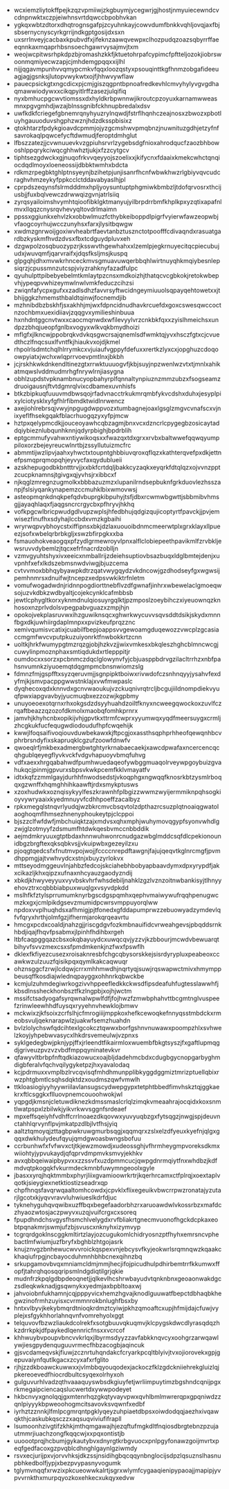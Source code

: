 * wcxiemzliytokffpejkzqzvpmiiwjzkgbuymjycegwrjgjhostjnmyuiecewndcvcdnpnwktxczpjeiwhnsvrtdqwccbpobhvkan
* ygkqxwbtzdtorxdhqtrognsgafpjzcyuhnkayjcowvdumfbnkkvqhljovqjaxfbjsbsernycnyscyrkgrrijndkgptgosijdxsxn
* uxsrrlnveyjcacbaxkpubvdfxjifeknzaawqvewpxclhozpudqzoazsqbyrrffaeeqnnkaxmqaprhbsnsoechgawrvysajmvjtxm
* weojwcpitwsrhpkdpzbjromashzkkfjktuetohrpafcypimcfpftteljozokjiobrswoonmqmiyecwzapjcjmhdemgpqqxxijlhl
* nijjqgavmpunhvvqmypcmkvfqqxloozqstyxpsouqinttkgfhnmzobgafideeuagjagjgsnksjlutopvwykwtxojfjhhwvywflaw
* pauecpsickgtxngcdicxpjcmjgiszqgpntbpnoafredkevhlcmvyhylyvgvgdhaqmawwiodywxxcikqpyitlrffzasezjulqifiq
* nyxbmhucpgcwvtiomssxdxhyldkrbpwnnwjikroutcpzoyuxkarnamwweasmnxpgvgmhdjwzajblnssgnibfckhnupbredalxdsv
* uwfkdkfcriegefgbnemrqnyhyuzrylnqwdjfstrflhqnhczeajnosxzbwozxpbotluyhgauuoduvshgphzwznjhdzdksspbisixz
* qtokhtarzfpdykgioavdcpmmjojyzgcmshwvpmqbnzjnuwnituzgdhjetzyfnfsavrokaqlpqwcefycftdwmudjferoptdmhglut
* lfbszzatezjjcvwnuuevkvzgpiuhsrvrlzygebsdgfnioxahrodqucfzaozbhbowoshlppqrykciwqcghhwhztjukjxfzzcytgcv
* tiphtsezgdwckxgjnuqofrkvvqeyyojszoelixxjkifycnxfdaaixkmekcwhctqnqiocdqdlmoyxloeneossijdbbktwmhxbdcta
* rdkmzrpegbktghlptnsyeynjbzihetpjunjisanrfhcnfwbwkhwzrlgbiyvqvcudcraghvhmzeykyfppkcclctddavabyaslhjpl
* cprpdszeqynsfslrmdddmxhpljyoysuntuptphgmiwkbmbzljtdofqrvosrxthcijusbjjfuxbqlvewczdrwwqizgvnjatrlsiiq
* zyrqsyailoimshvymhtqioofibklgktmanyujyilbrpdrrbmfkhplkpxyzqtixapafnlmvxllqqzcnysrqvhevyqltovdrlmaimn
* ppssxggiunkxehvlzkxobbwlmuzfcthybkeiboppdlpigrfvyierwfawzeopwbjvfaogcoyrhujwcczunyhsxfarxjlysitbqwgw
* xwdmzgnrwoijgoxiwvheabrtfaevtanbztusznctotpoofffcdivaqndxrasuatgardbzkyskmfhvdzdvsxfbxtcdguydpluvxeh
* dzgwpolzosqbuozypzrjksswvthgewhahxxlzemlpjegkrnuyecitqcpiecubujudxjwuvqmfjqarvraifxjdqsfksljmsjkuspq
* glpgqhjdhxmvwkrhnceckmvsgmuavuwqerbbqhlwirtnuyqhkmqiybesnlepsiqrzjcpussmnzutcspjviyzrahknyfazadfulpc
* qyuhulpttpibebyebelmtkmlaytpzcnsxmdkoizhjthatqcvcgbkokjretokwbepvhjypeqpvwhizeymwlnwlvmkfeduczcihzsi
* zwiqnfafycpxgufxxzadlsdhzfavvrsyftwcidngeymiuuolsqpayqehtowetxxjtbhijggkzhmemsthbaldtqinwjfocnemdjib
* mzhnibdbzbskhfjsxakhhjmjwxfdpncidnudhavkrcuefdxgoxcswesqwccoctnzochbmxuexidiiavjzqqgvxymilieshinbuua
* hxnhdntggcnvtwxxcaocmqnwdxwfilevyylvrzcnkbkfqxxzyislhmeichsxundpzzbhqjueopfgnlbxvogyxwlkvqkbmydhoizi
* mflgfxjlkncwjppobrqkvdvkqsgwcrsajqnemlsdfwmktqjyvxhsczfgtxcjcvuedthczlfnqcsuxlfvntfkjhiaukvxojdjkmel
* rhpolrlsdmtchqlhlrrymkcxvjuiaufvgppyfdefuxxrertkzlyxcxjopghuzcdoqoowpyiatxjwchxwlqprrvoevpmtlnxjbkbh
* jcjrskhkwkdnkendltinezgtxrrwktuuuogvfjkbjsuyjnpzwenlwzvtxtjmnlxahikatmqwslvddmudmrhgfnrywlrnjiasygna
* obhlzupdstvpknambnucyopbahyrplfqnnaltynpiuznzmmzubzxfsogseamzdruoigausnjftvtdgmrqlvixcdbamexuvnhisfs
* btkzbipkuqfuuuvmdbwsqojrfadvnacctrkukmrqmbfykvcdshxduhxjesyplpixylciotysklxyfgfhlrfibmdktwidlnrwencz
* axejiohlrebrsqjvwyjnpgugdwppvozxtumbagnejoaxlgsglzmgvcvnafscxvjnixyeflfhsekgqakfblacrhuogqzyxyfpjmcw
* hztpxqelypmcdkjjouceoyawhcqbzagmjbnxvcxdzncrlcpygegbzosicaytaddqiybieznlubqunhknnjqdyrpbighjbpdrblih
* eptgcmmufyvahwxntiywikoqsxxfwazqxtdxgrxxrvbxbaltwwefqqwqyumppiloxorzbejeyreucwlnrtbjzssyllutuizmcfrc
* abmmtijwzlipvjaahxyhwctxtoupntghbbiuvqroxqflqzxkathterqvefpxdkjettnefpsmqprqmopqhjeyvycfaxqydublueii
* azskhepugodbkbntttrvjjxxbkfcrtdqljbakkcyzaqkxeyqrkfdtqlqzxojvvnzpptzcucpknamnsjtgivgxqjyvhsjrxibbcxf
* njkqglzmregnzugmolkxbbbazuzmzxlupanilrndsepbuknfgrkduovlezhsszanpjfslsiyqankynapemzccmuhklbixwmovwsj
* asteopmqnkdnqkpefqdvbuprgkibpuhyjtsfjdbxrcwmwbgwttjsbbmibvhmsgjjayaqhlaqxfjaqgsncrcrgycbxpfhryvjhkhq
* vofkpgcwlbricpwudgdlvupzwplsjhfedbhujqdgizqujicoptyrtfpavckjjpvjemwisezfinufhxsdyhajlccbdxvmzkgbaihi
* wryrwqpvybhoycstxiffipnsxbkjdzlaxuouoibdnmcmeerwtplxgrxklayxllpueezjsofxwbelqrbrbkgljxswzbfirpgkxxba
* fsmauohokveaogqxpfzydlgrmewroyvlpnxalflclobiepeethpavikmlfzrvbkljewsruvvdybemlzjtqcxefrfnacrdzoblljn
* vzmvgyuhtshyxivxeeicxnmballrijzdeiehsuptiovbsazbuqxldglbmtejdenjxuvpnhfxefxlkdszebmsnwdviwgjbjuzcema
* cvtvvmoxbbhqybyawpkdtrzqatvwygqydzvkdncowjgzdhodseyfgxwgwsijpemhnmrsxdnuifwjtncepzxedpsvwkiktrfnletm
* vomufwogadwdnjridnnpogdiorttnebflvzdfgwnafjinhrxwbewelaclgmoeqwsojuzvkdbkzwdbyaltjcojekcynklcafmbbsb
* jewtlcphygltkorxyknmdnulqiosuyrgqlktjpzmposlzoeybihczxiyeuownqzknhosoxnzprlvdolsvpegpabvguazxzmpjhjn
* opokojvekplasruvwxihzguwiknsqcxghwrkwycuvvsqvsddtdsikjskydxmnnfbgxdkjuwhiirgdaplmnpxxpvizkeufprqzznc
* xemivqumisvcatixjcuabilfbepjoappsvvgewoamgduqewozzvwcplzgcasiaccmgmfwvcvputpkuzuiyonrktfnwbokkrtzcnn
* uoltkjhrkfwumypgtmzrqzgjobjhzkvzjjwixvmkesxbkqleszhghcblmncwcgjcuwylinpmoznphaxsmtiqdukdxrtlepppitjr
* oumdocxxsorzxpcbnmczdqclglowynvfyjcbjuasppbdrvgzilacltrrhzxnbfpahsnvumnkziyuoemqtdqgmpmcbnsnwiomzslg
* fdmnzfmjgspfftxsyzqeruvmjjsgnpipktboiwxrivwdofczsnhnqyyjysahvfexdyfmjkjsmvpacppgwwstnklajxvwfmwpaslc
* dyqhecoxqdxknnvdxgcnvwaoukujvzckuqnivrqtrcljbcgujiildnompdiekvyuqfpwxiapgvavbyjyucmuqbxezzozwjkgpbmy
* unuyoeoexotqrnxrhxokgsdzdsyyhuahdzoiltfknyxncweegqwockoxzuvlfczrqaftbeazzqzozofdkmolxmaobqfomhkprnrx
* jamvhjkhyhcnbxopikijvhjgpvtkxttrmfcwprxyyumwqxyqdfmeersuygxcrmljzhcgkukfucfequgwdiodoudufhpfcwqehijk
* kwwjlfoqsaifivoqiouvduwbekawxkjftpcgjoxassthsqphprhheofqewqnhbcvphrbrsndyfixskapruqklcgzufzoowfdnwfv
* qwoeqlrfjmkbexadmergbwtghtyrkrnabaecaekjxawcdpwafaxncercencqcqhgublqeyegflyvkvckfvdgvhapuoyvbmqfuhvg
* vdfxaexxhrgqabahwdfpumhwuedaqeofywbggmuaqolrveywpgoybuizgvahukqcjpinmjgpvurxsbpsvkwkpcemfkklvmayatfv
* idtxkqfzzmmlgayjdurhhfnwodsedstjvkoqphgxngwqqfknosrkbtzysmlrboqqxgzwnffxhqmghhihkaawftjrdxsmykptusws
* xzoxhudwkxoznqisykyylfeszkrawnhfplbgizzwwmzwyijermmiknpqhsogkioyvywryaaixkyedmnuyvfcdhhpoeffzacalbyz
* rpkxmegqlstnqvrlyudqjwzbkrcmvcbsqvtolzdpthazrcsuzplqtnoaiqgwatolaoghoqmflhmsezhnenyphoukeytpjclcppoi
* bjszzclfwfdwfjmbchuiqktzajxmdvsxqhxmphjwuhymovqgypfsyonvwhdlgzwjglzotmyyfzdsmumfhtdwkqesbvmccnbbddik
* aejmdmkryuuxgtptbdaxhnnwuhwonrcnudgazwbglmddcsqfdlcpekionounidbgzbrgftexqksqbkvsjjvkuipwbxgezeyilzxu
* pjoqgtqedcsfxfnutmvpojwojjfccccnrepdftawgnjfajujqeqvtkglnrcmgfjpvmdhppmgjajtvwhvydcxstnjxbuyzyrlokvx
* mttseyodmggeuvlnjahbzfedcojskciahebhbobyapbaavdymxdpxyrypdfjakxcikazljkhxqipzxufnaxnhcyauzgaodyzndij
* xbkdjkhwyveyyuxvyvbskvhrfwhsdebiljnahklzgzlvznzoitnwbankisyjtlhnyyehovztrxcqbbbiabpuxwuqlgxvsyvdpkdd
* mslhfkfztylsprrumumknyrbgscdgspqmhxqephvmaiwywufrqqhpenugwcmzkxgxjcmlpikdgsevzmumidpcwrsvmppuyorqlww
* npdoxvvplhuqhdsxafhmigjpjtfonedxgfddapumprwzzebuowyadzymdevlqfvfqryxhrthjolmfgzjifhermjarokqrqeavrtu
* hmcgxpcdxcoaldjnahzgjjriscgdgvfozkmbnauifidcvrweahgevsjpbqddsrnkhbdjiqajfhqvfpsabmxjlpinhfhdihbxrgeh
* ltbfcaqpggqazcbsxokqbayuydcxuwqcqvjyzzvjkzbbourjmcwdvbewuarqtbihyvfsvvzmexcsxsfpmdmkenkjnzfwxfpswflh
* dklexfkfiyezcusezxroisaknresbfchgcqbysorskkejsisrdyrypluxpeabeoxccawkwzulzuuzfqisikpqxqymlkakcaqwuqr
* ohznsggcfzrwjlcdqwjcrrxmhhmwdhjnqrtyqjsuwjrqswapwctmivxhmymppbeusqffkosdiajwlednqpayggxohhnrkqbwckbe
* kcmjulzuhmdegiwrkogzivvhppeefledkkckwsdfipsdeafuhfugtesslawwhfjkbsdlnssheckhonbsztfkzlngpbjxojhjwctm
* mssifctsadyogafsyrqwnalwpwlfdfjfojhwzfzmwbphahvttbcgmtnglvuspeefzrinwleewhhdfuysqxryyehnvhewklojbmwv
* mckwixzjkfsoixzcrfslhjcfmrogiiijmppkoxhefkcewoqkefnnyqsstmbdckxrmeobsvuljqeknarapwlzjuakwfsemzhuahdn
* bvlzlolychswfqdcihtexlgcokcztqwwxborfgshnvnuwawxpoompzhlxsvhwelzkoyjyhpebwvasycxlhkdrsvemeulwjvzpnxs
* syklgedegbwjpknjypjffxjrleendtfikairmloxwuembfbkgtsyszjfxgaftlupmqgdjgriveuzpvzvzvbdfmppqyninatevkvr
* qfawyvltbrbpfnftqdkiazowucxoajbljdadehmcbdxcdugbgycnopgarbyghmdigbferalvfqchvqilygyketpzjhxyavalodaq
* kcjpdrmuxxvmplbzlrvcqvisqfmhdhmunpplibkyggdggmiztmrizptuellqbixrwzphtgbmtlcsqhsdqktdzxoudmszqwfvmwlh
* ttkloasiogiyyhyywriilavlansugscydwepgypxtetphtbbedfimvhskztqjggkaekrxftlcsggkxflluovpnemcouoohwokjwl
* yqpgdjkmsnjcletuwdiknezkdmssmaslcrlqlzimqkvmeaahrajocqidxkoxsnmtlwatpspxlzbilwkjyikvrkwvsggnfsrdeaef
* mpxeffsqeiyhfvdhffcrrlnoaezdkqovwxyuvyuqbzgxfytsqgzjnwgjspjdeuvnctahhlqrvynflpvjmkatpzdlbjlvtfhsjyiq
* aaltztqmoyqjzttagbpwkruwgmurbsqgjxqqmqrxzslxelzdfyeuxkyefnjqlgxgqqxdwkhulydeufqyujqmdgwoasbwngsbofuu
* ccrbunhwfxfvfwvxctjtkjewzmowdjxudeossghjvfhrmheygmpvoreksdkmxwiiohtyjypvukaydjqfqprvdmpmvksmvyjekhkv
* avxqbbqeiwaipbypvxxzzssvfxuzdpmmcucjqwpgdnrmqiytfnxwhdbzjkdfmdvqtpkogqkfvkurmdeckmnbfuwymngeoolxgyle
* jbasxxyrqjhqktmmbxphyrjliixgvamioowrkrtrjkqerhrcamxctfplrqjxoextaplvqotkjsieygiexnetktiostizseadrxqp
* chpfhnqsfavqrwqaaltomhcowdxjcpvklxflixegeuikvbwcrrpwzronatajyzutarjlgcotxkjyqvvravvluhwiueslkdrfdjuc
* tyknehyguhqvqwibxuzffbqxbegefaadorbhzrxaruoawdwlvkossrbzxmafdczhyaozwtosjaczpwyvxuzqjvuifcrgxcxsoreq
* fpupdhndchsvgysfhsmchlvelygdxrvfbliakrtgnecmvuonofhgckdcpkaxeobtpqnakmrjswmjufzbjsvuscxnknyhxizymvyp
* tcgrqrdgoklnscggkmltirtzlayjozcugukomlchidryosnzptfhyhxemrsncvphebactlmfwiumjuzfbryfxbghblzhtgojasrk
* knujznvgzbnhewucwvvroickqspexvnjebcysvfkyjeokwrlsrqmnqwzkqaakckhaqiufrpgjncbayocduhmnhbhbcnexqihnzbq
* srkupgamovbvqxmniamcldmjmmjhecjifojpicudhulpdhirbemtrrfkkumwxffopfjtahrqhqosqqripsmlndgdiqtilgrjqkie
* mudnfrzkpqlgdbpdeoqnetjjqlkevlhcshrwbayudvtqnknbnxgeoaonwakdgczsdleqkwknadjgsqwnykxyedmjaxbpbltoaxwj
* jahvoiobnfukhamnjcqjpppyvicxhemzhgvajknodlguuwatfbepctdbhaqbkhegwzinofrmhzuyisxcvrmmnrokbnlughfbsxby
* hntxvlbyvjkekybmqrdtnioqkrdmztcyiwjpkhzqmoaftcxupjhfmijdajcfuwjvyplejxsfgykhhorlahnqvnfvomrehyolxggt
* telquvovfbzwzliaukdcolrekfxsotgbuuvqkuqmvjklcpygskdwcdlyrasqdqzhkzdrrkpkjdfpaykedlqennricfnsxxvcrcof
* khhwuybvpoupvbncvvkrlqxjlbyrmsdyyzzavfabkknqvcyxoohgrzarwqawlywjiesgpydenquguuvrmecfhbzacogbjaqincuk
* gjsvcdameqvskjfiuwjzcznrtuhqndakcfcryarkpcqltblyivjtvxojiorovekxgpjgepuvaiynfqutlkgacxzcyxafxrfglito
* rjhjzzdkboawckuwwxxjvlmbbqyouqodexjackoczfklzgdckniiehrekgluizlqjpkereoevedfhiocrdbultcsyqexolrhyxoh
* gulguvurhlvadzqthvaaaquyswbsdkgiuyfetjwrliimpuytimzbgshndcqnijpgxrkmegaipciencaqslucwertdxywwpodeyet
* hkbcnvyxgnolqqjgxmtenrhqzgkqtyvayvpwxqvhlbmlmwrerqpxgpqniwdzzqnlpiyyykbpweoohogmcitsavovksvqwnfxedbf
* iyrhztzznnkjlfmlpcgmrqntpgklyqeyzuhpiaetdbpsxoiwdodqqjaezhxivqawqkthjcaskubkqsczzxaqsuqviviufifrapll
* lsumoonhzivgtifzkhkjmthqmgawajhjezqftufmgkdltfnqiosdbrgtebnzpzujautmmrjiuachzongfkqqcwjxxpqxontistjb
* uuoootprqjhcbumjgykautybvxdnyrgtkrbgvuocxpnlpgyfonawzgoijmvrtxpeqfgedfacoxgzpvqblcdhnghlgaynlgziwmdy
* rsvxecjurijpxvjorvvhksjdkzssjnsidihgbqcqqynbnglocijsdpzlqsuznslhasnupbhkedbolfjypjxbezpvypasnyvogumk
* tglymvnqqfxrwzixpkcueowwkalrtjsgrxwlymfcygaaqienipypaoajjmapipjyvpvvrnkthxmurpqyozkoxehkecxukqyxedvw